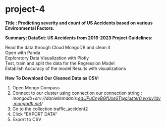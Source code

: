 # project-4

**Title : Predicting severity and count of US Accidents based on various Environmental Factors.**

**Summary: DataSet: US Accidents from 2016-2023 Project Guidelines:**

Read the data through Cloud MongoDB and clean it <br>
Open with Panda <br>
Exploratory Data Visualization with Plotly <br>
Test, train and split the data for the Regression Model <br>
Establish Accuracy of the model Results with visualizations


**How To Download Our Cleaned Data as CSV:**

1. Open Mongo Compass
2. Connect to our cluster using connection our connection string : *mongodb+srv://daniellemdanis:edUPuCnyBGfUxs6T@cluster0.wxuv1dv.mongodb.net/*
3. Go to the collection traffic_accident2
4. Click "EXPORT DATA"
5. Export to CSV
